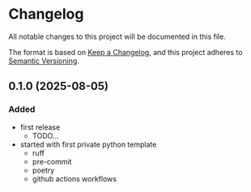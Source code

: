 # Changelog

All notable changes to this project will be documented in this file.

The format is based on [Keep a Changelog](https://keepachangelog.com/en/1.0.0/), and this project adheres to [Semantic Versioning](https://semver.org/spec/v2.0.0.html).

## 0.1.0 (2025-08-05)

### Added

- first release
  - TODO...
- started with first private python template
  - ruff
  - pre-commit
  - poetry
  - github actions workflows
